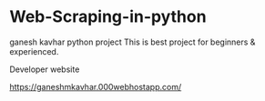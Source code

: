 # Web-Scraping-in-python
ganesh kavhar python project 
This is best project for beginners & experienced.

Developer website

https://ganeshmkavhar.000webhostapp.com/
